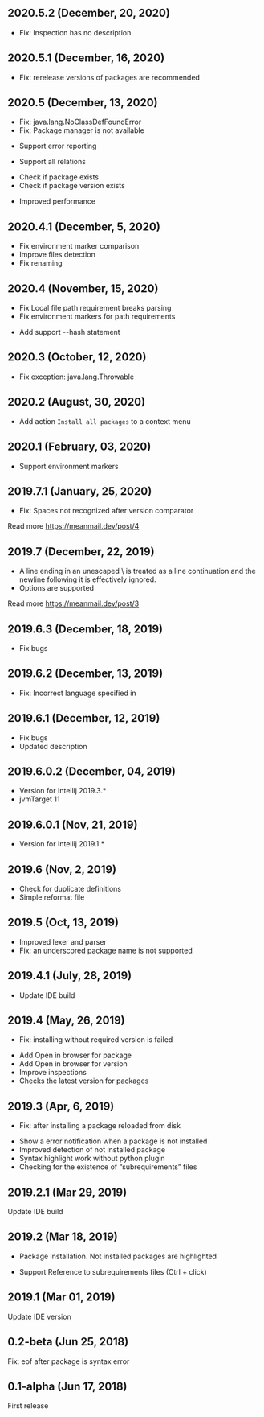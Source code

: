 ## 2020.5.2 (December, 20, 2020)
* Fix: Inspection has no description

## 2020.5.1 (December, 16, 2020)
* Fix: rerelease versions of packages are recommended

## 2020.5 (December, 13, 2020)
* Fix: java.lang.NoClassDefFoundError
* Fix: Package manager is not available
+ Support error reporting
* Support all relations
+ Check if package exists
+ Check if package version exists
* Improved performance

## 2020.4.1 (December, 5, 2020)
* Fix environment marker comparison
* Improve files detection
* Fix renaming

## 2020.4 (November, 15, 2020)
* Fix Local file path requirement breaks parsing
* Fix environment markers for path requirements
+ Add support --hash statement

## 2020.3 (October, 12, 2020)

* Fix exception: java.lang.Throwable

## 2020.2 (August, 30, 2020)

+ Add action `Install all packages` to a context menu

## 2020.1 (February, 03, 2020)

+ Support environment markers

## 2019.7.1 (January, 25, 2020)

* Fix: Spaces not recognized after version comparator

Read more https://meanmail.dev/post/4

## 2019.7 (December, 22, 2019)

* A line ending in an unescaped \ is treated as a line continuation and the newline following it is effectively ignored.
* Options are supported

Read more https://meanmail.dev/post/3

## 2019.6.3 (December, 18, 2019)

* Fix bugs

## 2019.6.2 (December, 13, 2019)

* Fix: Incorrect language specified in <fileType>

## 2019.6.1 (December, 12, 2019)

* Fix bugs
* Updated description

## 2019.6.0.2 (December, 04, 2019)

* Version for Intellij 2019.3.*
* jvmTarget 11


## 2019.6.0.1 (Nov, 21, 2019)

* Version for Intellij 2019.1.*

## 2019.6 (Nov, 2, 2019)

+ Check for duplicate definitions
+ Simple reformat file

## 2019.5 (Oct, 13, 2019)

* Improved lexer and parser
* Fix: an underscored package name is not supported

## 2019.4.1 (July, 28, 2019)

* Update IDE build

## 2019.4 (May, 26, 2019)

* Fix: installing without required version is failed
+ Add Open in browser for package
+ Add Open in browser for version
+ Improve inspections
+ Checks the latest version for packages

## 2019.3 (Apr, 6, 2019)

* Fix: after installing a package reloaded from disk
+ Show a error notification when a package is not installed
+ Improved detection of not installed package
+ Syntax highlight work without python plugin
+ Checking for the existence of “subrequirements” files

## 2019.2.1 (Mar 29, 2019)

Update IDE build

## 2019.2 (Mar 18, 2019)

+ Package installation. Not installed packages are highlighted

+ Support Reference to subrequirements files (Ctrl + click)


## 2019.1 (Mar 01, 2019)

Update IDE version

## 0.2-beta (Jun 25, 2018)

Fix: eof after package is syntax error

## 0.1-alpha (Jun 17, 2018)

First release
